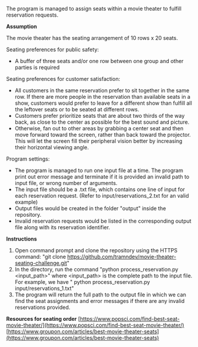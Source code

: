The program is managed to assign seats within a movie theater to fulfill reservation requests.

**Assumption**

The movie theater has the seating arrangement of 10 rows x 20 seats.

Seating preferences for public safety:
- A buffer of three seats and/or one row between one group and other parties is required

Seating preferences for customer satisfaction:
- All customers in the same reservation prefer to sit together in the same row. If there are more people in the reservation than available seats in a show, customers would prefer to leave for a different show than fulfill all the leftover seats or to be seated at different rows.
- Customers prefer prioritize seats that are about two thirds of the way back, as close to the center as possible for the best sound and picture.
- Otherwise, fan out to other areas by grabbing a center seat and then move forward toward the screen, rather than back toward the projector. This will let the screen fill their peripheral vision better by increasing their horizontal viewing angle.

Program settings:
- The program is managed to run one input file at a time. The program print out error message and terminate if it is provided an invalid path to input file, or wrong number of arguments.
- The input file should be a .txt file, which contains one line of input for each reservation request. (Refer to input/reservations\_2.txt for an valid example)
- Output files would be created in the folder &quot;output&quot; inside the repository.
- Invalid reservation requests would be listed in the corresponding output file along with its reservation identifier.

**Instructions**
1. Open command prompt and clone the repository using the HTTPS command: "git clone https://github.com/tramndev/movie-theater-seating-challenge.git"
2. In the directory, run the command "python process_reservation.py <input_path>" where <input_path> is the complete path to the input file. For example, we have &quot; python process\_reservation.py input/reservations\_1.txt&quot; 
3. The program will return the full path to the output file in which we can find the seat assignments and error messages if there are any invalid reservations provided.

**Resources for seating order**
[https://www.popsci.com/find-best-seat-movie-theater/](https://www.popsci.com/find-best-seat-movie-theater/)
[https://www.groupon.com/articles/best-movie-theater-seats](https://www.groupon.com/articles/best-movie-theater-seats)